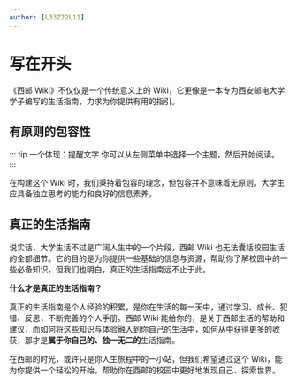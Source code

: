 ```yaml
---
author: [L33Z22L11]
---
```


# 写在开头

《西邮 Wiki》不仅仅是一个传统意义上的 Wiki，它更像是一本专为西安邮电大学学子编写的生活指南，力求为你提供有用的指引。

## 有原则的包容性

::: tip 一个体现：提醒文字
你可以从左侧菜单中选择一个主题，然后开始阅读。
:::

在构建这个 Wiki 时，我们秉持着包容的理念，但包容并不意味着无原则。大学生应具备独立思考的能力和良好的信息素养。

## 真正的生活指南

说实话，大学生活不过是广阔人生中的一个片段，西邮 Wiki 也无法囊括校园生活的全部细节。它的目的是为你提供一些基础的信息与资源，帮助你了解校园中的一些必备知识，但我们也明白，真正的生活指南远不止于此。

**什么才是真正的生活指南？**

真正的生活指南是个人经验的积累，是你在生活的每一天中，通过学习、成长、犯错、反思，不断完善的个人手册。西邮 Wiki 能给你的，是关于西邮生活的帮助和建议，而如何将这些知识与体验融入到你自己的生活中，如何从中获得更多的收获，那才是**属于你自己的、独一无二的**生活指南。

在西邮的时光，或许只是你人生旅程中的一小站，但我们希望通过这个 Wiki，能为你提供一个轻松的开始，帮助你在西邮的校园中更好地发现自己、探索世界。
